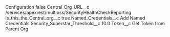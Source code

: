 <?xml version="1.0" encoding="UTF-8"?>
<CustomMetadata xmlns="http://soap.sforce.com/2006/04/metadata" xmlns:xsi="http://www.w3.org/2001/XMLSchema-instance" xmlns:xsd="http://www.w3.org/2001/XMLSchema">
    <label>Configuration</label>
    <protected>false</protected>
    <values>
        <field>Central_Org_URL__c</field>
        <value xsi:type="xsd:string">/services/apexrest/multioss/SecurityHealthCheckReporting</value>
    </values>
    <values>
        <field>Is_this_the_Central_org__c</field>
        <value xsi:type="xsd:boolean">true</value>
    </values>
    <values>
        <field>Named_Credentials__c</field>
        <value xsi:type="xsd:string">Add Named Credentials</value>
    </values>
    <values>
        <field>Security_Superstar_Threshold__c</field>
        <value xsi:type="xsd:double">10.0</value>
    </values>
    <values>
        <field>Token__c</field>
        <value xsi:type="xsd:string">Get Token from Parent Org</value>
    </values>
</CustomMetadata>

